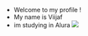 - Welcome to my profile !
- My name is Viijaf
- im studying in Alura
![](https://media1.tenor.com/m/d_-9ilKqz-kAAAAC/boa-noite-goodnight.gif)
